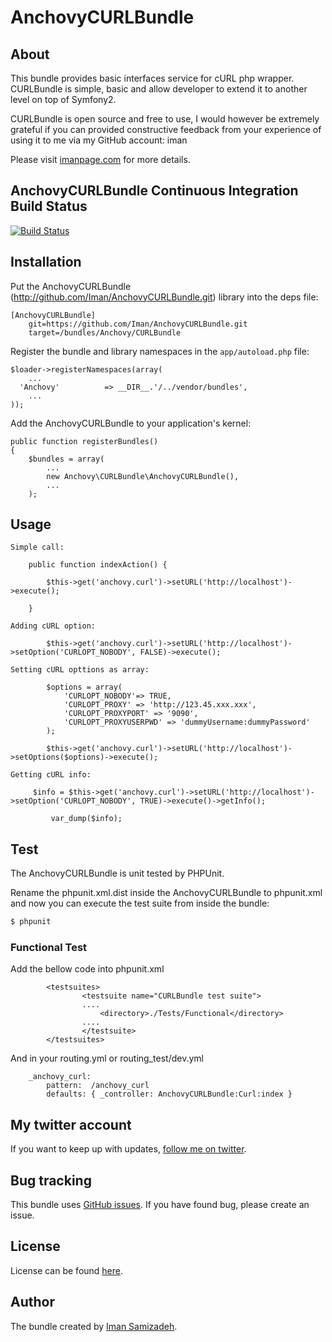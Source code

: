 # AnchovyCURLBundle #

## About ##

This bundle provides basic interfaces service for cURL php wrapper. CURLBundle is simple, basic and allow developer to extend it to another level on top of Symfony2.

CURLBundle is open source and free to use, I would however be extremely grateful if you can provided constructive feedback from your experience of using it to me via my GitHub account: iman

Please visit [imanpage.com](http://imanpage.com) for more details.


## AnchovyCURLBundle  Continuous Integration Build Status ##

[![Build Status](https://secure.travis-ci.org/Iman/AnchovyCURLBundle.png)](http://travis-ci.org/Iman/AnchovyCURLBundle)


## Installation ##

Put the AnchovyCURLBundle (http://github.com/Iman/AnchovyCURLBundle.git) library into the deps file:

	[AnchovyCURLBundle]
		git=https://github.com/Iman/AnchovyCURLBundle.git
		target=/bundles/Anchovy/CURLBundle

Register the bundle and library namespaces in the `app/autoload.php` file:

    $loader->registerNamespaces(array(
        ...
      'Anchovy'          => __DIR__.'/../vendor/bundles',
        ...
    ));

Add the AnchovyCURLBundle to your application's kernel:

    public function registerBundles()
    {
        $bundles = array(
            ...
            new Anchovy\CURLBundle\AnchovyCURLBundle(),
            ...
        );

## Usage ##

	Simple call:

	    public function indexAction() {

			$this->get('anchovy.curl')->setURL('http://localhost')->execute();

		}

	Adding cURL option:

            $this->get('anchovy.curl')->setURL('http://localhost')->setOption('CURLOPT_NOBODY', FALSE)->execute();

	Setting cURL opttions as array:

		    $options = array(
				'CURLOPT_NOBODY'=> TRUE,
				'CURLOPT_PROXY' => 'http://123.45.xxx.xxx',
				'CURLOPT_PROXYPORT' => '9090',
				'CURLOPT_PROXYUSERPWD' => 'dummyUsername:dummyPassword'
			);

            $this->get('anchovy.curl')->setURL('http://localhost')->setOptions($options)->execute();

	Getting cURL info:

	     $info = $this->get('anchovy.curl')->setURL('http://localhost')->setOption('CURLOPT_NOBODY', TRUE)->execute()->getInfo();

             var_dump($info);

## Test ##

The AnchovyCURLBundle is unit tested by PHPUnit.

Rename the phpunit.xml.dist inside the AnchovyCURLBundle to phpunit.xml and now you can execute the test suite from inside the bundle:

``` bash
$ phpunit
```

### Functional Test ###

Add the bellow code into phpunit.xml

            <testsuites>
                    <testsuite name="CURLBundle test suite">
                    ....
                        <directory>./Tests/Functional</directory>
                    ....
                    </testsuite>
            </testsuites>

And in your routing.yml or routing_test/dev.yml

        _anchovy_curl:
            pattern:  /anchovy_curl
            defaults: { _controller: AnchovyCURLBundle:Curl:index }


## My twitter account ##

If you want to keep up with updates, [follow me on twitter](http://twitter.com/imanpage).

## Bug tracking ##

This bundle uses [GitHub issues](https://github.com/Iman/AnchovyCURLBundle/issues).
If you have found bug, please create an issue.

## License ##

License can be found [here](https://github.com/Iman/AnchovyCURLBundle/blob/master/Resources/meta/LICENSE).

## Author ##

The bundle created by [Iman Samizadeh](http://imanpage.com).
